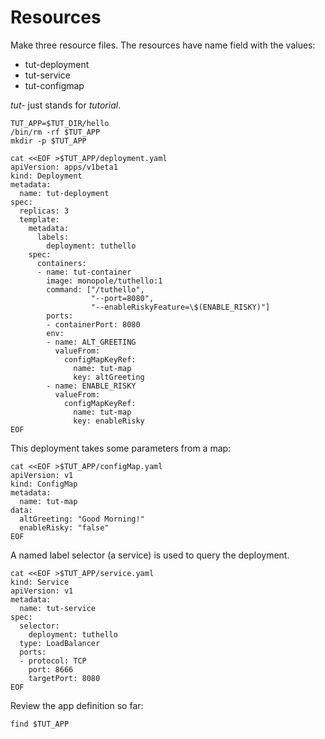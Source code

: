 # Resources

Make three resource files.  The resources
have name field with the values:

* tut-deployment
* tut-service
* tut-configmap

_tut-_ just stands for _tutorial_.

<!-- @mkAppDir @test -->
```
TUT_APP=$TUT_DIR/hello
/bin/rm -rf $TUT_APP
mkdir -p $TUT_APP
```

<!-- @writeDeploymentYaml @test -->
```
cat <<EOF >$TUT_APP/deployment.yaml
apiVersion: apps/v1beta1
kind: Deployment
metadata:
  name: tut-deployment
spec:
  replicas: 3
  template:
    metadata:
      labels:
        deployment: tuthello
    spec:
      containers:
      - name: tut-container
        image: monopole/tuthello:1
        command: ["/tuthello",
                  "--port=8080",
                  "--enableRiskyFeature=\$(ENABLE_RISKY)"]
        ports:
        - containerPort: 8080
        env:
        - name: ALT_GREETING
          valueFrom:
            configMapKeyRef:
              name: tut-map
              key: altGreeting
        - name: ENABLE_RISKY
          valueFrom:
            configMapKeyRef:
              name: tut-map
              key: enableRisky
EOF
```

This deployment takes some parameters from a map:

<!-- @writeMapYaml @test -->
```
cat <<EOF >$TUT_APP/configMap.yaml
apiVersion: v1
kind: ConfigMap
metadata:
  name: tut-map
data:
  altGreeting: "Good Morning!"
  enableRisky: "false"
EOF
```

A named label selector (a service) is used to
query the deployment.

<!-- @writeServiceYaml @test -->
```
cat <<EOF >$TUT_APP/service.yaml
kind: Service
apiVersion: v1
metadata:
  name: tut-service
spec:
  selector:
    deployment: tuthello
  type: LoadBalancer
  ports:
  - protocol: TCP
    port: 8666
    targetPort: 8080
EOF
```

Review the app definition so far:

<!-- @listFiles @test -->
```
find $TUT_APP
```
